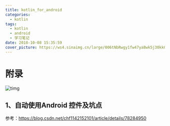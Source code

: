 ```yaml
---
title: kotlin_for_android
categories:
  - kotlin
tags:
  - kotlin
  - android
  - 学习笔记
date: 2018-10-08 15:35:59
cover_picture: https://ws4.sinaimg.cn/large/006tNbRwgy1fw47ya8wk5j30kk0aawep.jpg
---
```


# 附录

![timg](https://ws4.sinaimg.cn/large/006tNbRwgy1fw47ya8wk5j30kk0aawep.jpg)

## 1、自动使用Android 控件及坑点

参考：https://blog.csdn.net/chf1142152101/article/details/78284950